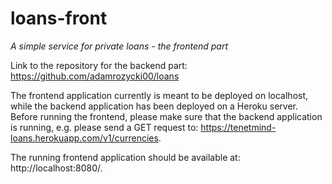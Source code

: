 # loans-front
*A simple service for private loans - the frontend part*

Link to the repository for the backend part:
https://github.com/adamrozycki00/loans

The frontend application currently is meant to be deployed on localhost, while the backend application has been deployed on a Heroku server. Before running the frontend, please make sure that the backend application is running, e.g. please send a GET request to: https://tenetmind-loans.herokuapp.com/v1/currencies. 

The running frontend application should be available at: http://localhost:8080/.
